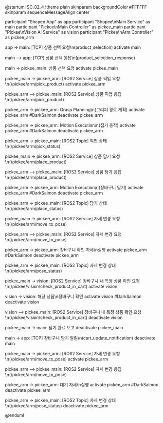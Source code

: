 @startuml SC_02_4
!theme plain
skinparam backgroundColor #FFFFFF
skinparam sequenceMessageAlign center

participant "Shopee App" as app
participant "Shopee\nMain Service" as main
participant "Pickee\nMain Controller" as pickee_main
participant "Pickee\nVision AI Service" as vision
participant "Pickee\nArm Controller" as pickee_arm

app -> main: [TCP] 상품 선택 요청\n(product_selection)
activate main

main --> app: [TCP] 상품 선택 응답\n(product_selection_response)

main -> pickee_main: 상품 선택 요청
activate pickee_main

pickee_main -> pickee_arm: [ROS2 Service] 상품 픽업 요청\n(/pickee/arm/pick_product)
activate pickee_arm

pickee_arm --> pickee_main: [ROS2 Service] 상품 픽업 응답\n(/pickee/arm/pick_product)

pickee_arm -> pickee_arm: Grasp Planning\n(그리퍼 경로 계획)
activate pickee_arm #DarkSalmon
deactivate pickee_arm

pickee_arm -> pickee_arm: Motion Execution\n(집기 동작)
activate pickee_arm #DarkSalmon
deactivate pickee_arm

pickee_arm -> pickee_main: [ROS2 Topic] 픽업 상태\n(/pickee/arm/pick_status)

pickee_main -> pickee_arm: [ROS2 Service] 상품 담기 요청\n(/pickee/arm/place_product)

pickee_arm --> pickee_main: [ROS2 Service] 상품 담기 응답\n(/pickee/arm/place_product)

pickee_arm -> pickee_arm: Motion Execution\n(장바구니 담기)
activate pickee_arm #DarkSalmon
deactivate pickee_arm

pickee_arm -> pickee_main: [ROS2 Topic] 담기 상태\n(/pickee/arm/place_status)

pickee_main -> pickee_arm: [ROS2 Service] 자세 변경 요청\n(/pickee/arm/move_to_pose)

pickee_arm --> pickee_main: [ROS2 Service] 자세 변경 요청\n(/pickee/arm/move_to_pose)

pickee_arm -> pickee_arm: 장바구니 확인 자세\n실행
activate pickee_arm #DarkSalmon
deactivate pickee_arm

pickee_arm -> pickee_main: [ROS2 Topic] 자세 변경 상태\n(/pickee/arm/pose_status)

pickee_main -> vision: [ROS2 Service] 장바구니 내 특정 상품 확인 요청\n(/pickee/vision/check_product_in_cart)
activate vision

vision -> vision: 해당 상품\n장바구니 확인
activate vision #DarkSalmon
deactivate vision

vision --> pickee_main: [ROS2 Service] 장바구니 내 특정 상품 확인 요청\n(/pickee/vision/check_product_in_cart)
deactivate vision

pickee_main -> main: 담기 완료 보고
deactivate pickee_main

main -> app: [TCP] 장바구니 담기 알림\n(cart_update_notification)
deactivate main

pickee_main -> pickee_arm: [ROS2 Service] 자세 변경 요청\n(/pickee/arm/move_to_pose)
activate pickee_arm

pickee_arm --> pickee_main: [ROS2 Service] 자세 변경 응답\n(/pickee/arm/move_to_pose)

pickee_arm -> pickee_arm: 대기 자세\n실행
activate pickee_arm #DarkSalmon
deactivate pickee_arm

pickee_arm -> pickee_main: [ROS2 Topic] 자세 변경 상태\n(/pickee/arm/pose_status)
deactivate pickee_arm

@enduml
